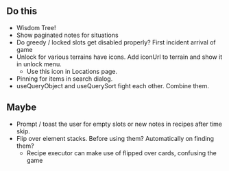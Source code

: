 ## Do this

- Wisdom Tree!
- Show paginated notes for situations
- Do greedy / locked slots get disabled properly? First incident arrival of game
- Unlock for various terrains have icons. Add iconUrl to terrain and show it in unlock menu.
  - Use this icon in Locations page.
- Pinning for items in search dialog.
- useQueryObject and useQuerySort fight each other. Combine them.

## Maybe

- Prompt / toast the user for empty slots or new notes in recipes after time skip.
- Flip over element stacks. Before using them? Automatically on finding them?
  - Recipe executor can make use of flipped over cards, confusing the game
